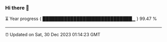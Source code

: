 ### Hi there 👋

⏳ Year progress { █████████████████████████████▁ } 99.47 %

---

⏰ Updated on Sat, 30 Dec 2023 01:14:23 GMT


